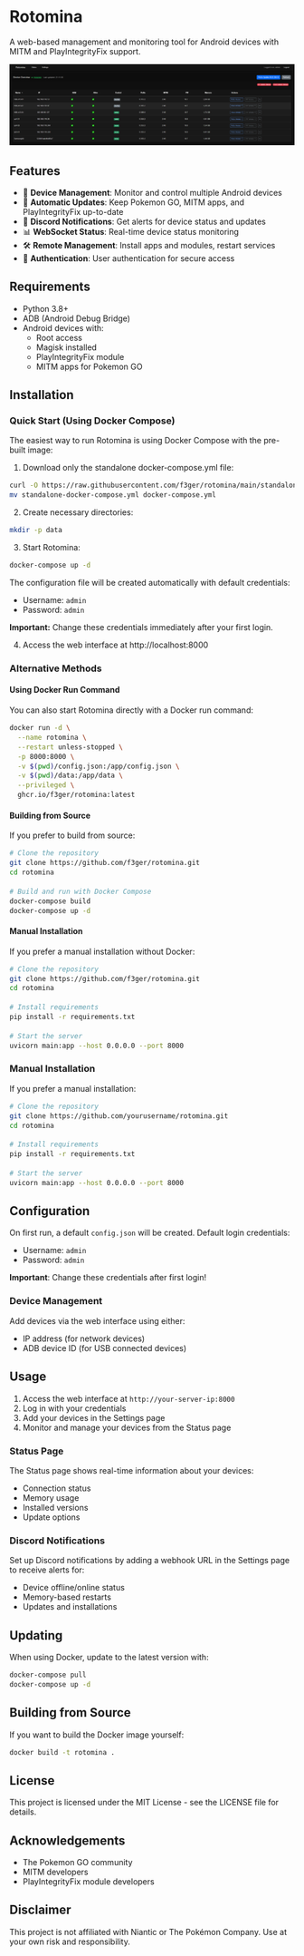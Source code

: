 # Rotomina

A web-based management and monitoring tool for Android devices with MITM and PlayIntegrityFix support.

![Rotomina Dashboard](screenshots/dashboard.png)

## Features

- 📱 **Device Management**: Monitor and control multiple Android devices
- 🔄 **Automatic Updates**: Keep Pokemon GO, MITM apps, and PlayIntegrityFix up-to-date
- 💬 **Discord Notifications**: Get alerts for device status and updates
- 📊 **WebSocket Status**: Real-time device status monitoring
- 🛠️ **Remote Management**: Install apps and modules, restart services
- 🔐 **Authentication**: User authentication for secure access

## Requirements

- Python 3.8+
- ADB (Android Debug Bridge)
- Android devices with:
  - Root access
  - Magisk installed
  - PlayIntegrityFix module
  - MITM apps for Pokemon GO

## Installation

### Quick Start (Using Docker Compose)

The easiest way to run Rotomina is using Docker Compose with the pre-built image:

1. Download only the standalone docker-compose.yml file:
```bash
curl -O https://raw.githubusercontent.com/f3ger/rotomina/main/standalone-docker-compose.yml
mv standalone-docker-compose.yml docker-compose.yml
```

2. Create necessary directories:
```bash
mkdir -p data
```

3. Start Rotomina:
```bash
docker-compose up -d
```

The configuration file will be created automatically with default credentials:
- Username: `admin`
- Password: `admin`

**Important:** Change these credentials immediately after your first login.

4. Access the web interface at http://localhost:8000

### Alternative Methods

#### Using Docker Run Command

You can also start Rotomina directly with a Docker run command:

```bash
docker run -d \
  --name rotomina \
  --restart unless-stopped \
  -p 8000:8000 \
  -v $(pwd)/config.json:/app/config.json \
  -v $(pwd)/data:/app/data \
  --privileged \
  ghcr.io/f3ger/rotomina:latest
```

#### Building from Source

If you prefer to build from source:

```bash
# Clone the repository
git clone https://github.com/f3ger/rotomina.git
cd rotomina

# Build and run with Docker Compose
docker-compose build
docker-compose up -d
```

#### Manual Installation

If you prefer a manual installation without Docker:

```bash
# Clone the repository
git clone https://github.com/f3ger/rotomina.git
cd rotomina

# Install requirements
pip install -r requirements.txt

# Start the server
uvicorn main:app --host 0.0.0.0 --port 8000
```

### Manual Installation

If you prefer a manual installation:

```bash
# Clone the repository
git clone https://github.com/yourusername/rotomina.git
cd rotomina

# Install requirements
pip install -r requirements.txt

# Start the server
uvicorn main:app --host 0.0.0.0 --port 8000
```

## Configuration

On first run, a default `config.json` will be created. Default login credentials:

- Username: `admin`
- Password: `admin`

**Important**: Change these credentials after first login!

### Device Management

Add devices via the web interface using either:
- IP address (for network devices)
- ADB device ID (for USB connected devices)

## Usage

1. Access the web interface at `http://your-server-ip:8000`
2. Log in with your credentials
3. Add your devices in the Settings page
4. Monitor and manage your devices from the Status page

### Status Page

The Status page shows real-time information about your devices:
- Connection status
- Memory usage
- Installed versions
- Update options

### Discord Notifications

Set up Discord notifications by adding a webhook URL in the Settings page to receive alerts for:
- Device offline/online status
- Memory-based restarts
- Updates and installations

## Updating

When using Docker, update to the latest version with:

```bash
docker-compose pull
docker-compose up -d
```

## Building from Source

If you want to build the Docker image yourself:

```bash
docker build -t rotomina .
```

## License

This project is licensed under the MIT License - see the LICENSE file for details.

## Acknowledgements

- The Pokemon GO community
- MITM developers
- PlayIntegrityFix module developers

## Disclaimer

This project is not affiliated with Niantic or The Pokémon Company. Use at your own risk and responsibility.
